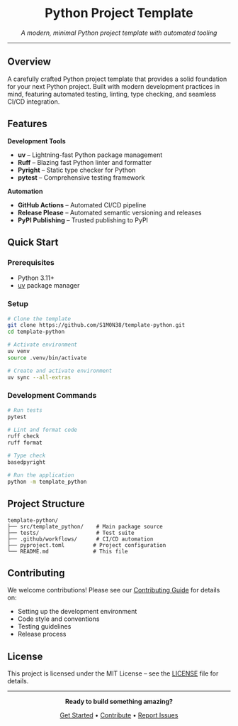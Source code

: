 <div align="center">

# Python Project Template

*A modern, minimal Python project template with automated tooling*

</div>

---

## Overview

A carefully crafted Python project template that provides a solid foundation for your next Python project. Built with modern development practices in mind, featuring automated testing, linting, type checking, and seamless CI/CD integration.

## Features

**Development Tools**
- **uv** – Lightning-fast Python package management
- **Ruff** – Blazing fast Python linter and formatter  
- **Pyright** – Static type checker for Python
- **pytest** – Comprehensive testing framework

**Automation**
- **GitHub Actions** – Automated CI/CD pipeline
- **Release Please** – Automated semantic versioning and releases
- **PyPI Publishing** – Trusted publishing to PyPI

## Quick Start

### Prerequisites

- Python 3.11+
- [uv](https://docs.astral.sh/uv/) package manager

### Setup

```bash
# Clone the template
git clone https://github.com/S1M0N38/template-python.git
cd template-python

# Activate environment
uv venv
source .venv/bin/activate

# Create and activate environment
uv sync --all-extras
```

### Development Commands

```bash
# Run tests
pytest

# Lint and format code
ruff check
ruff format

# Type check
basedpyright

# Run the application
python -m template_python
```

## Project Structure

```
template-python/
├── src/template_python/    # Main package source
├── tests/                  # Test suite
├── .github/workflows/      # CI/CD automation
├── pyproject.toml         # Project configuration
└── README.md              # This file
```

## Contributing

We welcome contributions! Please see our [Contributing Guide](CONTRIBUTING.md) for details on:

- Setting up the development environment
- Code style and conventions
- Testing guidelines
- Release process

## License

This project is licensed under the MIT License – see the [LICENSE](LICENSE) file for details.

---

<div align="center">

**Ready to build something amazing?**

[Get Started](#quick-start) • [Contribute](CONTRIBUTING.md) • [Report Issues](https://github.com/S1M0N38/template-python/issues)

</div>
